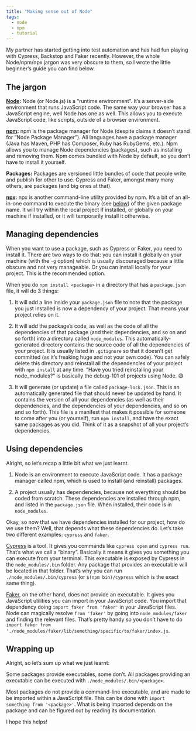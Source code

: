 ```yaml
---
title: "Making sense out of Node"
tags:
  - node
  - npm
  - tutorial
---
```


My partner has started getting into test automation and has had fun playing with Cypress, Backstop and Faker recently. However, the whole Node/npm/npx jargon was very obscure to them, so I wrote the little beginner’s guide you can find below.

## The jargon

**[Node](http://jargon.js.org/_glossary/NODEJS.md):** Node (or Node.js) is a “runtime environment”. It’s a server-side environment that runs JavaScript code. The same way your browser has a JavaScript engine, well Node has one as well. This allows you to execute JavaScript code, like scripts, outside of a browser environment.

**[npm](http://jargon.js.org/_glossary/NPM.md):** npm is the package manager for Node (despite claims it doesn’t stand for “Node Package Manager”). All languages have a package manager (Java has Maven, PHP has Composer, Ruby has RubyGems, etc.). Npm allows you to manage Node dependencies (packages), such as installing and removing them. Npm comes bundled with Node by default, so you don’t have to install it yourself.

**Packages:** Packages are versioned little bundles of code that people write and publish for other to use. Cypress and Faker, amongst many many others, are packages (and big ones at that).

**[npx](https://www.npmjs.com/package/npx):** npx is another command-line utility provided by npm. It’s a bit of an all-in-one command to execute the binary (see [below](#using-dependencies)) of the given package name. It will try within the local project if installed, or globally on your machine if installed, or it will temporarily install it otherwise.

## Managing dependencies

When you want to use a package, such as Cypress or Faker, you need to install it. There are two ways to do that: you can install it globally on your machine (with the `-g` option) which is usually discouraged because a little obscure and not very manageable. Or you can install locally for your project. This is the recommended option.

When you do `npm install <package>` in a directory that has a `package.json` file, it will do 3 things:

1. It will add a line inside your `package.json` file to note that the package you just installed is now a dependency of your project. That means your project relies on it.

2. It will add the package’s code, as well as the code of all the dependencies of that package (and their dependencies, and so on and so forth) into a directory called `node_modules`. This automatically-generated directory contains the source code of all the dependencies of your project. It is usually listed in `.gitignore` so that it doesn’t get committed (as it’s freaking huge and not your own code). You can safely delete this directory and reinstall all the dependencies of your project with `npm install` at any time. “Have you tried reinstalling your node_modules?” is basically the debug-101 of projects using Node. 😅

3. It will generate (or update) a file called `package-lock.json`. This is an automatically generated file that should never be updated by hand. It contains the version of all your dependencies (as well as their dependencies, and the dependencies of your dependencies, and so on and so forth). This file is a manifest that makes it possible for someone to come after you (or yourself), run `npm install`, and have the exact same packages as you did. Think of it as a snapshot of all your project’s dependencies.

## Using dependencies

Alright, so let’s recap a little bit what we just learnt.

1. Node is an environment to execute JavaScript code. It has a package manager called npm, which is used to install (and reinstall) packages.

2. A project usually has dependencies, because not everything should be coded from scratch. These dependencies are installed through npm, and listed in the `package.json` file. When installed, their code is in `node_modules`.

Okay, so now that we have dependencies installed for our project, how do we use them? Well, that depends what these dependencies do. Let’s take two different examples: `cypress` and `faker`.

[Cypress](https://cypress.io) is a tool. It gives you commands like `cypress open` and `cypress run`. That’s what we call a “binary”. Basically it means it gives you something you can execute from your terminal. This executable is exposed by Cypress in the `node_modules/.bin` folder. Any package that provides an executable will be located in that folder. That’s why you can run `./node_modules/.bin/cypress` (or `$(npm bin)/cypress` which is the exact same thing).

[Faker](https://github.com/marak/Faker.js/), on the other hand, does not provide an executable. It gives you JavaScript utilities you can import in your JavaScript code. You import that dependency doing `import faker from 'faker'` in your JavaScript files. Node can magically resolve `from 'faker'` by going into `node_modules/faker` and finding the relevant files. That’s pretty handy so you don’t have to do `import faker from './node_modules/faker/lib/something/specific/to/faker/index.js`.

## Wrapping up

Alright, so let’s sum up what we just learnt:

Some packages provide executables, some don’t. All packages providing an executable can be executed with `./node_modules/.bin/<package>`.

Most packages do not provide a command-line executable, and are made to be imported within a JavaScript file. This can be done with `import something from '<package>'`. What is being imported depends on the package and can be figured out by reading its documentation.

I hope this helps!
